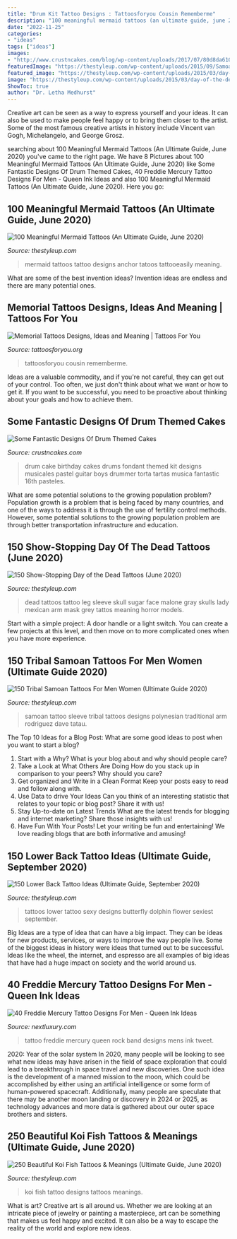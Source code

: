 ```yaml
---
title: "Drum Kit Tattoo Designs : Tattoosforyou Cousin Rememberme"
description: "100 meaningful mermaid tattoos (an ultimate guide, june 2020)"
date: "2022-11-25"
categories:
- "ideas"
tags: ["ideas"]
images:
- "http://www.crustncakes.com/blog/wp-content/uploads/2017/07/80d8da6106cf67453e2bad7d40981799.jpg"
featuredImage: "https://thestyleup.com/wp-content/uploads/2015/09/Samoan-Sleeve-by-Dave-Rodriguez-600x900.jpg"
featured_image: "https://thestyleup.com/wp-content/uploads/2015/03/day-of-the-dead-tattoos-54.jpg"
image: "https://thestyleup.com/wp-content/uploads/2015/03/day-of-the-dead-tattoos-54.jpg"
ShowToc: true
author: "Dr. Letha Medhurst"
---
```



Creative art can be seen as a way to express yourself and your ideas. It can also be used to make people feel happy or to bring them closer to the artist. Some of the most famous creative artists in history include Vincent van Gogh, Michelangelo, and George Grosz.

	

		
searching about 100 Meaningful Mermaid Tattoos (An Ultimate Guide, June 2020) you've came to the right page. We have 8 Pictures about 100 Meaningful Mermaid Tattoos (An Ultimate Guide, June 2020) like Some Fantastic Designs Of Drum Themed Cakes, 40 Freddie Mercury Tattoo Designs For Men - Queen Ink Ideas and also 100 Meaningful Mermaid Tattoos (An Ultimate Guide, June 2020). Here you go:
		
    
## 100 Meaningful Mermaid Tattoos (An Ultimate Guide, June 2020)

<img loading=lazy src="https://thestyleup.com/wp-content/uploads/2015/03/mermaid-tattoos-5.jpg" onerror="this.onerror=null;this.src='https://tse4.mm.bing.net/th?id=OIP.8Zii2G3zeqQ4ffRbJH3kKAHaOh&amp;pid=15.1';" alt="100 Meaningful Mermaid Tattoos (An Ultimate Guide, June 2020)">

_Source: thestyleup.com_

>mermaid tattoos tattoo designs anchor tatoos tattooeasily meaning. 

	

What are some of the best invention ideas?
Invention ideas are endless and there are many potential ones.

    
## Memorial Tattoos Designs, Ideas And Meaning | Tattoos For You

<img loading=lazy src="https://www.tattoosforyou.org/wp-content/uploads/2013/10/Memorial-Tattoos-for-Sister.jpg" onerror="this.onerror=null;this.src='https://tse1.mm.bing.net/th?id=OIP.-o6CtK5V2URCVBK5ASLFdgHaJ4&amp;pid=15.1';" alt="Memorial Tattoos Designs, Ideas and Meaning | Tattoos For You">

_Source: tattoosforyou.org_

>tattoosforyou cousin rememberme. 

	

Ideas are a valuable commodity, and if you're not careful, they can get out of your control. Too often, we just don't think about what we want or how to get it. If you want to be successful, you need to be proactive about thinking about your goals and how to achieve them.

    
## Some Fantastic Designs Of Drum Themed Cakes

<img loading=lazy src="http://www.crustncakes.com/blog/wp-content/uploads/2017/07/80d8da6106cf67453e2bad7d40981799.jpg" onerror="this.onerror=null;this.src='https://tse2.mm.bing.net/th?id=OIP.PHmZa1oMM88Yv6tGNbx_3QHaJT&amp;pid=15.1';" alt="Some Fantastic Designs Of Drum Themed Cakes">

_Source: crustncakes.com_

>drum cake birthday cakes drums fondant themed kit designs musicales pastel guitar boys drummer torta tartas musica fantastic 16th pasteles. 

	

What are some potential solutions to the growing population problem?
Population growth is a problem that is being faced by many countries, and one of the ways to address it is through the use of fertility control methods. However, some potential solutions to the growing population problem are through better transportation infrastructure and education.

    
## 150 Show-Stopping Day Of The Dead Tattoos (June 2020)

<img loading=lazy src="https://thestyleup.com/wp-content/uploads/2015/03/day-of-the-dead-tattoos-54.jpg" onerror="this.onerror=null;this.src='https://tse3.mm.bing.net/th?id=OIP.Aqi1q5ZzR2tvvxOMNkfgRwHaMF&amp;pid=15.1';" alt="150 Show-Stopping Day of the Dead Tattoos (June 2020)">

_Source: thestyleup.com_

>dead tattoos tattoo leg sleeve skull sugar face malone gray skulls lady mexican arm mask grey tattos meaning horror models. 

	

Start with a simple project: A door handle or a light switch. You can create a few projects at this level, and then move on to more complicated ones when you have more experience.

    
## 150 Tribal Samoan Tattoos For Men Women (Ultimate Guide 2020)

<img loading=lazy src="https://thestyleup.com/wp-content/uploads/2015/09/Samoan-Sleeve-by-Dave-Rodriguez-600x900.jpg" onerror="this.onerror=null;this.src='https://tse3.mm.bing.net/th?id=OIP.Qh2HeCVTSqo9sUlEJ9fNrAHaLH&amp;pid=15.1';" alt="150 Tribal Samoan Tattoos For Men Women (Ultimate Guide 2020)">

_Source: thestyleup.com_

>samoan tattoo sleeve tribal tattoos designs polynesian traditional arm rodriguez dave tatau. 

	

The Top 10 Ideas for a Blog Post: What are some good ideas to post when you want to start a blog?
1. Start with a Why?
What is your blog about and why should people care? 
2. Take a Look at What Others Are Doing
How do you stack up in comparison to your peers? Why should you care? 
3. Get organized and Write in a Clean Format
Keep your posts easy to read and follow along with. 
4. Use Data to drive Your Ideas
Can you think of an interesting statistic that relates to your topic or blog post? Share it with us! 
5. Stay Up-to-date on Latest Trends
What are the latest trends for blogging and internet marketing? Share those insights with us! 
6. Have Fun With Your Posts!
Let your writing be fun and entertaining! We love reading blogs that are both informative and amusing!

    
## 150 Lower Back Tattoo Ideas (Ultimate Guide, September 2020)

<img loading=lazy src="https://thestyleup.com/wp-content/uploads/2015/03/Sexy-Lower-Back-Tattoos-for-Women-27.jpg" onerror="this.onerror=null;this.src='https://tse3.mm.bing.net/th?id=OIP.YUoFgXUzuTz8TGq11Ww_qgHaLH&amp;pid=15.1';" alt="150 Lower Back Tattoo Ideas (Ultimate Guide, September 2020)">

_Source: thestyleup.com_

>tattoos lower tattoo sexy designs butterfly dolphin flower sexiest september. 

	

Big Ideas are a type of idea that can have a big impact. They can be ideas for new products, services, or ways to improve the way people live. Some of the biggest ideas in history were ideas that turned out to be successful. Ideas like the wheel, the internet, and espresso are all examples of big ideas that have had a huge impact on society and the world around us.

    
## 40 Freddie Mercury Tattoo Designs For Men - Queen Ink Ideas

<img loading=lazy src="http://nextluxury.com/wp-content/uploads/mens-tattoo-on-upper-arm-with-freddie-mercury-queen-rock-band-design.jpg" onerror="this.onerror=null;this.src='https://tse3.mm.bing.net/th?id=OIP.gVVJiYfhmDLDYpr-9aEmgwHaJQ&amp;pid=15.1';" alt="40 Freddie Mercury Tattoo Designs For Men - Queen Ink Ideas">

_Source: nextluxury.com_

>tattoo freddie mercury queen rock band designs mens ink tweet. 

	

2020: Year of the solar system
In 2020, many people will be looking to see what new ideas may have arisen in the field of space exploration that could lead to a breakthrough in space travel and new discoveries. One such idea is the development of a manned mission to the moon, which could be accomplished by either using an artificial intelligence or some form of human-powered spacecraft. Additionally, many people are speculate that there may be another moon landing or discovery in 2024 or 2025, as technology advances and more data is gathered about our outer space brothers and sisters.

    
## 250 Beautiful Koi Fish Tattoos &amp; Meanings (Ultimate Guide, June 2020)

<img loading=lazy src="https://thestyleup.com/wp-content/uploads/2015/03/koi-fish-tattoo-designs-33.jpg" onerror="this.onerror=null;this.src='https://tse1.mm.bing.net/th?id=OIP.ihGI30F2AYubar68cjTXfQHaL9&amp;pid=15.1';" alt="250 Beautiful Koi Fish Tattoos &amp; Meanings (Ultimate Guide, June 2020)">

_Source: thestyleup.com_

>koi fish tattoo designs tattoos meanings. 

	

What is art?
Creative art is all around us. Whether we are looking at an intricate piece of jewelry or painting a masterpiece, art can be something that makes us feel happy and excited. It can also be a way to escape the reality of the world and explore new ideas.

